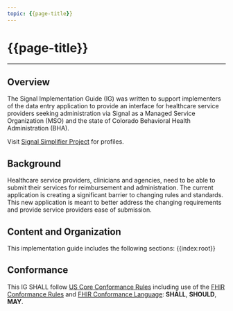 ```yaml
---
topic: {{page-title}}
---
```


# {{page-title}}

---

## Overview
The Signal Implementation Guide (IG) was written to support implementers of the data entry application to provide an interface for healthcare service providers seeking administration via Signal as a Managed Service Organization (MSO) and the state of Colorado Behavioral Health Administration (BHA).  

Visit [Signal Simplifier Project](https://simplifier.net/Signal-MSO-FHIR-Profiles/) for profiles.

## Background
Healthcare service providers, clinicians and agencies, need to be able to submit their services for reimbursement and administration. The current application is creating a significant barrier to changing rules and standards.  This new application is meant to better address the changing requirements and provide service providers ease of submission.

## Content and Organization
This implementation guide includes the following sections:
{{index:root}}


## Conformance
This IG SHALL follow [US Core Conformance Rules](http://hl7.org/fhir/us/core/general-requirements.html) including use of the [FHIR Conformance Rules](http://hl7.org/fhir/R4/conformance-rules.html) and [FHIR Conformance Language](http://hl7.org/fhir/R4/conformance-rules.html#conflang): **SHALL**, **SHOULD**, **MAY**.